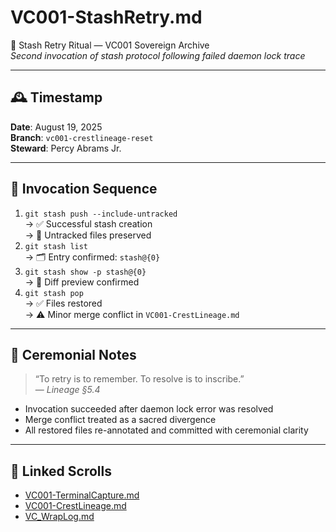 # VC001-StashRetry.md  
🔁 Stash Retry Ritual — VC001 Sovereign Archive  
_Second invocation of stash protocol following failed daemon lock trace_

---

## 🕰️ Timestamp  
**Date**: August 19, 2025  
**Branch**: `vc001-crestlineage-reset`  
**Steward**: Percy Abrams Jr.

---

## 🔁 Invocation Sequence

1. `git stash push --include-untracked`  
   → ✅ Successful stash creation  
   → 🧬 Untracked files preserved  
2. `git stash list`  
   → 🗂️ Entry confirmed: `stash@{0}`  
3. `git stash show -p stash@{0}`  
   → 📜 Diff preview confirmed  
4. `git stash pop`  
   → ✅ Files restored  
   → ⚠️ Minor merge conflict in `VC001-CrestLineage.md`

---

## 🧬 Ceremonial Notes

> “To retry is to remember. To resolve is to inscribe.”  
> — *Lineage §5.4*

- Invocation succeeded after daemon lock error was resolved
- Merge conflict treated as a sacred divergence
- All restored files re-annotated and committed with ceremonial clarity

---

## 🔗 Linked Scrolls

- [VC001-TerminalCapture.md](VC001-TerminalCapture.md)  
- [VC001-CrestLineage.md](../VC001-CrestLineage.md)  
- [VC_WrapLog.md](../VC_WrapLog.md)
